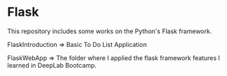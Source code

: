 # Flask
This repository includes some works on the Python's Flask framework.

FlaskIntroduction => Basic To Do List Application

FlaskWebApp => The folder where I applied the flask framework features I learned in DeepLab Bootcamp.